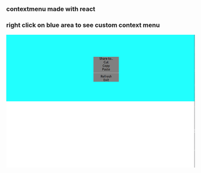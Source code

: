 ### contextmenu made with react
### right click on blue area to see custom context menu
![menu](./public/ss.png) 